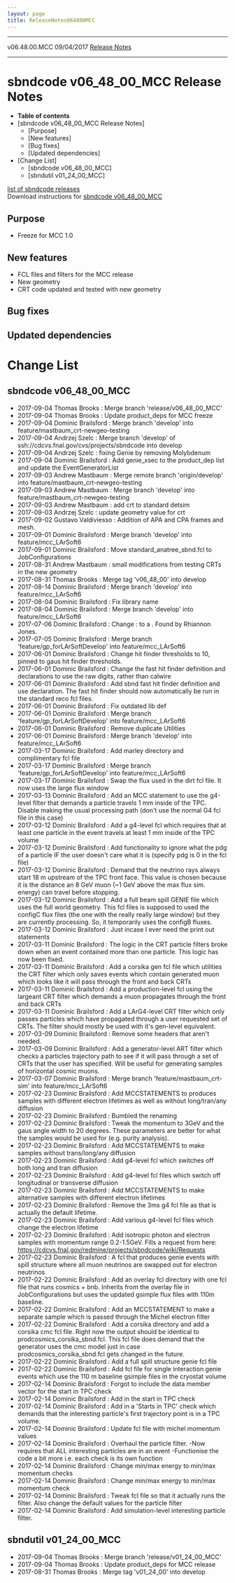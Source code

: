 ```yaml
---
layout: page
title: ReleaseNotes064800MCC
---
```


  --------------- ------------ -- -- ---------------------------------------------------------
  v06.48.00.MCC   09/04/2017         [Release Notes](ReleaseNotes064800MCC.html)
  --------------- ------------ -- -- ---------------------------------------------------------



sbndcode v06\_48\_00\_MCC Release Notes
===============================================================================================

-   **Table of contents**
-   [sbndcode v06\_48\_00\_MCC Release
    Notes]
    -   [Purpose]
    -   [New features]
    -   [Bug fixes]
    -   [Updated dependencies]
-   [Change List]
    -   [sbndcode v06\_48\_00\_MCC]
    -   [sbndutil v01\_24\_00\_MCC]

[list of sbndcode
releases](List_of_SBND_code_releases.html)\
Download instructions for [sbndcode
v06\_48\_00\_MCC](http://scisoft.fnal.gov/scisoft/bundles/sbnd/v06_48_00_MCC/sbndcode-v06_48_00_MCC.html)



Purpose
----------------------------------

-   Freeze for MCC 1.0



New features
--------------------------------------------

-   FCL files and filters for the MCC release
-   New geometry
-   CRT code updated and tested with new geometry



Bug fixes
--------------------------------------



Updated dependencies
------------------------------------------------------------



Change List
==========================================



sbndcode v06\_48\_00\_MCC
-------------------------------------------------------------------

-   2017-09-04 Thomas Brooks : Merge branch \'release/v06\_48\_00\_MCC\'
-   2017-09-04 Thomas Brooks : Update product\_deps for MCC freeze
-   2017-09-04 Dominic Brailsford : Merge branch \'develop\' into
    feature/mastbaum\_crt-newgeo-testing
-   2017-09-04 Andrzej Szelc : Merge branch \'develop\' of
    ssh://cdcvs.fnal.gov/cvs/projects/sbndcode into develop
-   2017-09-04 Andrzej Szelc : fixing Genie by removing Molybdenum
-   2017-09-04 Dominic Brailsford : Add genie\_xsec to the product\_dep
    list and update the EventGeneratorList
-   2017-09-03 Andrew Mastbaum : Merge remote branch \'origin/develop\'
    into feature/mastbaum\_crt-newgeo-testing
-   2017-09-03 Andrew Mastbaum : Merge branch \'develop\' into
    feature/mastbaum\_crt-newgeo-testing
-   2017-09-03 Andrew Mastbaum : add crt to standard detsim
-   2017-09-03 Andrzej Szelc : update geometry value for crt
-   2017-09-02 Gustavo Valdiviesso : Addition of APA and CPA frames and
    mesh.
-   2017-09-01 Dominic Brailsford : Merge branch \'develop\' into
    feature/mcc\_LArSoft6
-   2017-09-01 Dominic Brailsford : Move standard\_anatree\_sbnd.fcl to
    JobConfigurations
-   2017-08-31 Andrew Mastbaum : small modifications from testing CRTs
    in the new geometry
-   2017-08-31 Thomas Brooks : Merge tag \'v06\_48\_00\' into develop
-   2017-08-14 Dominic Brailsford : Merge branch \'develop\' into
    feature/mcc\_LArSoft6
-   2017-08-04 Dominic Brailsford : Fix library name
-   2017-08-04 Dominic Brailsford : Merge branch \'develop\' into
    feature/mcc\_LArSoft6
-   2017-07-06 Dominic Brailsford : Change : to a . Found by Rhiannon
    Jones.
-   2017-07-05 Dominic Brailsford : Merge branch
    \'feature/gp\_forLArSoftDevelop\' into feature/mcc\_LArSoft6
-   2017-06-01 Dominic Brailsford : Change hit finder thresholds to 10,
    pinned to gaus hit finder thresholds.
-   2017-06-01 Dominic Brailsford : Change the fast hit finder
    definition and declarations to use the raw digits, rather than
    calwire
-   2017-06-01 Dominic Brailsford : Add sbnd fast hit finder definition
    and use declaration. The fast hit finder should now automatically be
    run in the standard reco fcl files.
-   2017-06-01 Dominic Brailsford : Fix outdated lib def
-   2017-06-01 Dominic Brailsford : Merge branch
    \'feature/gp\_forLArSoftDevelop\' into feature/mcc\_LArSoft6
-   2017-06-01 Dominic Brailsford : Remove duplicate Utilities
-   2017-06-01 Dominic Brailsford : Merge branch \'develop\' into
    feature/mcc\_LArSoft6
-   2017-03-17 Dominic Brailsford : Add marley directory and
    complimentary fcl file
-   2017-03-17 Dominic Brailsford : Merge branch
    \'feature/gp\_forLArSoftDevelop\' into feature/mcc\_LArSoft6
-   2017-03-17 Dominic Brailsford : Swap the flux used in the dirt fcl
    file. It now uses the large flux window
-   2017-03-13 Dominic Brailsford : Add an MCC statement to use the
    g4-level filter that demands a particle travels 1 mm inside of the
    TPC. Disable making the usual processing path (don\'t use the normal
    G4 fcl file in this case)
-   2017-03-12 Dominic Brailsford : Add a g4-level fcl which requires
    that at least one particle in the event travels at least 1 mm inside
    of the TPC volume
-   2017-03-12 Dominic Brailsford : Add functionality to ignore what the
    pdg of a particle IF the user doesn\'t care what it is (specify pdg
    is 0 in the fcl file)
-   2017-03-12 Dominic Brailsford : Demand that the neutrino rays always
    start 18 m upstream of the TPC front face. This value is chosen
    because it is the distance an 8 GeV muon (\~1 GeV above the max flux
    sim. energy) can travel before stopping.
-   2017-03-12 Dominic Brailsford : Add a full beam spill GENIE file
    which uses the full world geometry. This fcl files is supposed to
    used the configC flux files (the one with the really really large
    window) but they are currently processing. So, it temporarily uses
    the configB fluxes.
-   2017-03-12 Dominic Brailsford : Just incase I ever need the print
    out statements
-   2017-03-11 Dominic Brailsford : The logic in the CRT particle
    filters broke down when an event contained more than one particle.
    This logic has now been fixed.
-   2017-03-11 Dominic Brailsford : Add a corsika gen fcl file which
    utilities the CRT filter which only saves events which contain
    generated muon which looks like it will pass through the front and
    back CRTs
-   2017-03-11 Dominic Brailsford : Add a production-level fcl using the
    largeant CRT filter which demands a muon propagates through the
    front and back CRTs
-   2017-03-11 Dominic Brailsford : Add a LArG4-level CRT filter which
    only passes particles which have propagated through a user requested
    set of CRTs. The filter should mostly be used with it\'s gen-level
    equivalent.
-   2017-03-09 Dominic Brailsford : Remove some headers that aren\'t
    needed.
-   2017-03-09 Dominic Brailsford : Add a generator-level ART filter
    which checks a particles trajectory path to see if it will pass
    through a set of CRTs that the user has specified. Will be useful
    for generating samples of horizontal cosmic muons.
-   2017-03-07 Dominic Brailsford : Merge branch
    \'feature/mastbaum\_crt-sim\' into feature/mcc\_LArSoft6
-   2017-02-23 Dominic Brailsford : Add MCCSTATEMENTS to produces
    samples with different electron lifetimes as well as without
    long/tran/any diffusion
-   2017-02-23 Dominic Brailsford : Bumbled the renaming
-   2017-02-23 Dominic Brailsford : Tweak the momentum to 3GeV and the
    gaus angle width to 20 degrees. These parameters are better for what
    the samples would be used for (e.g. purity analysis).
-   2017-02-23 Dominic Brailsford : Add MCCSTATEMENTS to make samples
    without trans/long/any diffusion
-   2017-02-23 Dominic Brailsford : Add g4-level fcl which switches off
    both long and tran diffusion
-   2017-02-23 Dominic Brailsford : Add g4-level fcl files which switch
    off longitudinal or transverse diffusion
-   2017-02-23 Dominic Brailsford : Add MCCSTATEMENTS to make
    alternative samples with different electron lifetimes
-   2017-02-23 Dominic Brailsford : Remove the 3ms g4 fcl file as that
    is actually the default lifetime.
-   2017-02-23 Dominic Brailsford : Add various g4-level fcl files which
    change the electron lifetime
-   2017-02-23 Dominic Brailsford : Add isotropic photon and electron
    samples with momentum range 0.2-1.5GeV. Fills a request from here:
    <https://cdcvs.fnal.gov/redmine/projects/sbndcode/wiki/Requests>
-   2017-02-23 Dominic Brailsford : A fcl that produces genie events
    with spill structure where all muon neutrinos are swapped out for
    electron neutrinos
-   2017-02-22 Dominic Brailsford : Add an overlay fcl directory with
    one fcl file that runs cosmics + bnb. Inherits from the overlay file
    in JobConfigurations but uses the updated gsimple flux files with
    110m baseline.
-   2017-02-22 Dominic Brailsford : Add an MCCSTATEMENT to make a
    separate sample which is passed through the Michel electron filter
-   2017-02-22 Dominic Brailsford : Add a corsika directory and add a
    corsika cmc fcl file. Right now the output should be identical to
    prodcosmics\_corsika\_sbnd.fcl. This fcl file does demand that the
    generator uses the cmc model just in case
    prodcosmics\_corsika\_sbnd.fcl gets changed in the future.
-   2017-02-22 Dominic Brailsford : Add a full spill structure genie fcl
    file
-   2017-02-22 Dominic Brailsford : Add fcl file for single interaction
    genie events which use the 110 m baseline gsimple files in the
    cryostat volume
-   2017-02-14 Dominic Brailsford : Forgot to include the data member
    vector for the start in TPC check
-   2017-02-14 Dominic Brailsford : Add in the start in TPC check
-   2017-02-14 Dominic Brailsford : Add in a \'Starts in TPC\' check
    which demands that the interesting particle\'s first trajectory
    point is in a TPC volume.
-   2017-02-14 Dominic Brailsford : Update fcl file with michel momentum
    values
-   2017-02-14 Dominic Brailsford : Overhaul the particle filter. -Now
    requires that ALL interesting particles are in an event -Functionise
    the code a bit more i.e. each check is its own function
-   2017-02-14 Dominic Brailsford : Change min/max energy to min/max
    momentum checks
-   2017-02-14 Dominic Brailsford : Change min/max energy to min/max
    momentum check
-   2017-02-14 Dominic Brailsford : Tweak fcl file so that it actually
    runs the filter. Also change the default values for the particle
    filter
-   2017-02-14 Dominic Brailsford : Add simulation-level interesting
    particle filter.



sbndutil v01\_24\_00\_MCC
-------------------------------------------------------------------

-   2017-09-04 Thomas Brooks : Merge branch \'release/v01\_24\_00\_MCC\'
-   2017-09-04 Thomas Brooks : Update product\_deps for MCC release
-   2017-08-31 Thomas Brooks : Merge tag \'v01\_24\_00\' into develop
